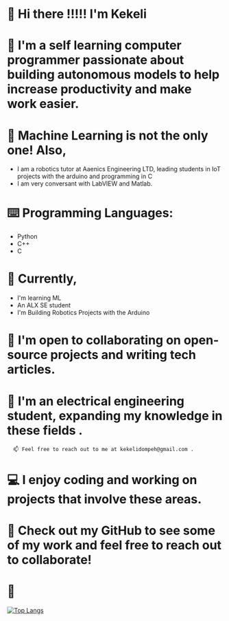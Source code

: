 

# 👋 Hi there !!!!! I'm Kekeli

# 👨 I'm a self learning computer programmer passionate about building autonomous models to help increase productivity and make work easier.

# 🧠 Machine Learning is not the only one! Also,
- I am a robotics tutor at Aaenics Engineering LTD, leading students in IoT projects with the arduino and programming in C
- I am very conversant with LabVIEW and Matlab.

# ⌨️ Programming Languages:
- Python 
- C++
- C

# 🔭 Currently, 
- I'm learning ML 
- An ALX SE student
- I'm Building Robotics Projects with the Arduino

# 🤝 I'm open to collaborating on open-source projects and writing tech articles.

# 👷 I'm an electrical engineering student, expanding my knowledge in these fields .

      📫 Feel free to reach out to me at kekelidompeh@gmail.com .

# 💻 I enjoy coding and working on projects that involve these areas.

# 👀 Check out my GitHub to see some of my work and feel free to reach out to collaborate!

# 🥂 

[![Top Langs](https://github-readme-stats.vercel.app/api/top-langs/?username=kekeli-the-light&hide=jupyter%20notebook&layout=compact)](https://github.com/kekeli-the-light)
